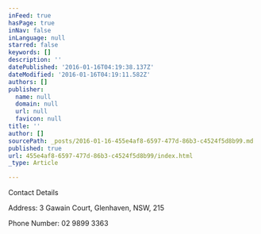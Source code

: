 ```yaml
---
inFeed: true
hasPage: true
inNav: false
inLanguage: null
starred: false
keywords: []
description: ''
datePublished: '2016-01-16T04:19:38.137Z'
dateModified: '2016-01-16T04:19:11.582Z'
authors: []
publisher:
  name: null
  domain: null
  url: null
  favicon: null
title: ''
author: []
sourcePath: _posts/2016-01-16-455e4af8-6597-477d-86b3-c4524f5d8b99.md
published: true
url: 455e4af8-6597-477d-86b3-c4524f5d8b99/index.html
_type: Article

---
```

Contact Details

Address: 3 Gawain Court, Glenhaven, NSW, 215

Phone Number: 02 9899 3363